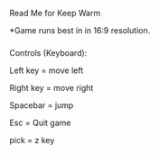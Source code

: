 Read Me for Keep Warm

*Game runs best in in 16:9 resolution.


###

Controls (Keyboard):

Left key = move left

Right key = move right

Spacebar = jump



Esc = Quit game

pick = z key


###





